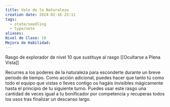 ```yaml
---
title: Velo de la Naturaleza
creation date: 2024-02-16 23:11
tags:
  - state/seedling
  - type/note
aliases: 
Nivel de Clase: 10
Mejora de Habilidad:
---
```

Rasgo de explorador de nivel 10 que sustituye al rasgo [[Ocultarse a Plena Vista]]

Recurres a los poderes de la naturaleza para esconderte durante un breve periodo de tiempo. Como acción adicional, puedes hacer que tanto tú como todo el equipo que vistas o lleves contigo os hagáis invisibles mágicamente hasta el principio de tu siguiente turno.
Puedes usar este rasgo una cantidad de veces igual a tu bonificador por competencia y recuperas
todos los usos tras finalizar un descanso largo.

